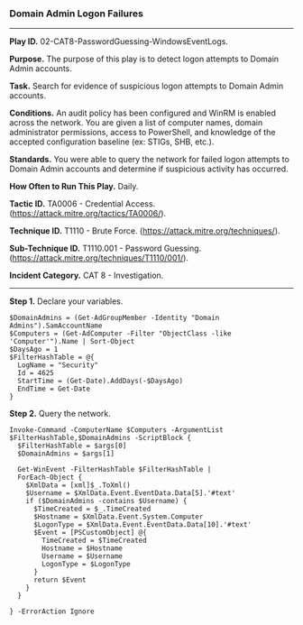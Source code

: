 ### Domain Admin Logon Failures

---

**Play ID.** 02-CAT8-PasswordGuessing-WindowsEventLogs.

**Purpose.** The purpose of this play is to detect logon attempts to Domain Admin accounts.

**Task.** Search for evidence of suspicious logon attempts to Domain Admin accounts.

**Conditions.** An audit policy has been configured and WinRM is enabled across the network. You are given a list of computer names, domain administrator permissions, access to PowerShell, and knowledge of the accepted configuration baseline (ex: STIGs, SHB, etc.).

**Standards.** You were able to query the network for failed logon attempts to Domain Admin accounts and determine if suspicious activity has occurred. 

**How Often to Run This Play.** Daily. 

**Tactic ID.** TA0006 - Credential Access. (https://attack.mitre.org/tactics/TA0006/).

**Technique ID.** T1110 - Brute Force. (https://attack.mitre.org/techniques/).

**Sub-Technique ID.** T1110.001 - Password Guessing. (https://attack.mitre.org/techniques/T1110/001/).

**Incident Category.** CAT 8 - Investigation.

---

**Step 1.** Declare your variables.
```pwsh
$DomainAdmins = (Get-AdGroupMember -Identity "Domain Admins").SamAccountName
$Computers = (Get-AdComputer -Filter "ObjectClass -like 'Computer'").Name | Sort-Object
$DaysAgo = 1
$FilterHashTable = @{
  LogName = "Security"
  Id = 4625
  StartTime = (Get-Date).AddDays(-$DaysAgo)
  EndTime = Get-Date
}
```

**Step 2.** Query the network.
```pwsh
Invoke-Command -ComputerName $Computers -ArgumentList $FilterHashTable,$DomainAdmins -ScriptBlock {
  $FilterHashTable = $args[0]
  $DomainAdmins = $args[1]
  
  Get-WinEvent -FilterHashTable $FilterHashTable |
  ForEach-Object {
    $XmlData = [xml]$_.ToXml()
    $Username = $XmlData.Event.EventData.Data[5].'#text'
    if ($DomainAdmins -contains $Username) {
      $TimeCreated = $_.TimeCreated
      $Hostname = $XmlData.Event.System.Computer
      $LogonType = $XmlData.Event.EventData.Data[10].'#text'
      $Event = [PSCustomObject] @{
        TimeCreated = $TimeCreated
        Hostname = $Hostname
        Username = $Username
        LogonType = $LogonType
      }
      return $Event
    }
  }

} -ErrorAction Ignore

```
